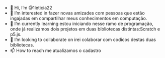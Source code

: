 - 👋 Hi, I’m @1leticia22
- 👀 I’m interested in fazer novas amizades com pessoas que estão ingajadas  em compartilhar meus conhecimentos em computação.
- 🌱 I’m currently learning estou iniciando nesse ramo de programação, onde já realizamos dois projetos em duas bibliotecas distintas:Scratch e p5.js.
- 💞️ I’m looking to collaborate on irei colaborar com codicos destas duas bibliotecas.
- 📫 How to reach me atualizamos o cadastro

<!---
1leticia22/1leticia22 is a ✨ special ✨ repository because its `README.md` (this file) appears on your GitHub profile.
You can click the Preview link to take a look at your changes.
--->
